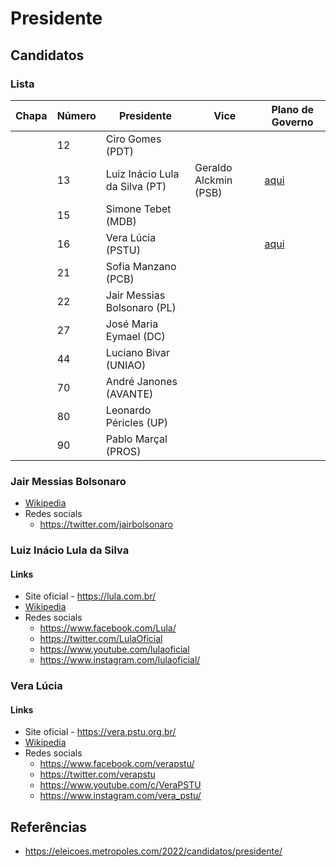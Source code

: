 # Presidente

## Candidatos

### Lista

| Chapa | Número | Presidente                     | Vice                  | Plano de Governo                                 |
|-------|--------|--------------------------------|-----------------------|--------------------------------------------------|
|       | 12     | Ciro Gomes (PDT)               |                       |                                                  |
|       | 13     | Luiz Inácio Lula da Silva (PT) | Geraldo Alckmin (PSB) | [aqui](https://lula.com.br/plano-pt-de-governo/) |
|       | 15     | Simone Tebet (MDB)             |                       |                                                  |
|       | 16     | Vera Lúcia (PSTU)              |                       | [aqui](https://vera.pstu.org.br/programa)        |
|       | 21     | Sofia Manzano (PCB)            |                       |                                                  |
|       | 22     | Jair Messias Bolsonaro (PL)    |                       |                                                  |
|       | 27     | José Maria Eymael (DC)         |                       |                                                  |
|       | 44     | Luciano Bivar (UNIAO)          |                       |                                                  |
|       | 70     | André Janones (AVANTE)         |                       |                                                  |
|       | 80     | Leonardo Péricles (UP)         |                       |                                                  |
|       | 90     | Pablo Marçal (PROS)            |                       |                                                  |

### Jair Messias Bolsonaro

- [Wikipedia](https://pt.wikipedia.org/wiki/Jair_Bolsonaro)
- Redes socials
    - https://twitter.com/jairbolsonaro

### Luiz Inácio Lula da Silva

#### Links

- Site oficial - https://lula.com.br/
- [Wikipedia](https://pt.wikipedia.org/wiki/Luiz_In%C3%A1cio_Lula_da_Silva)
- Redes socials
    - https://www.facebook.com/Lula/
    - https://twitter.com/LulaOficial
    - https://www.youtube.com/lulaoficial
    - https://www.instagram.com/lulaoficial/

### Vera Lúcia

#### Links 

- Site oficial - https://vera.pstu.org.br/
- [Wikipedia](https://pt.wikipedia.org/wiki/Vera_L%C3%BAcia_Salgado)
- Redes socials
    - https://www.facebook.com/verapstu/
    - https://twitter.com/verapstu
    - https://www.youtube.com/c/VeraPSTU
    - https://www.instagram.com/vera_pstu/

## Referências

- https://eleicoes.metropoles.com/2022/candidatos/presidente/